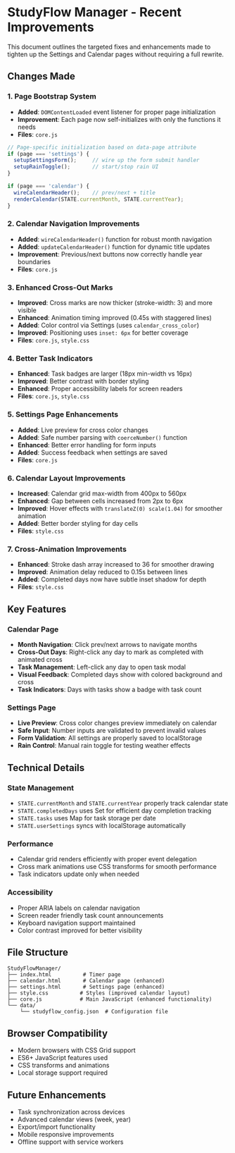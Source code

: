 # StudyFlow Manager - Recent Improvements

This document outlines the targeted fixes and enhancements made to tighten up the Settings and Calendar pages without requiring a full rewrite.

## Changes Made

### 1. Page Bootstrap System
- **Added**: `DOMContentLoaded` event listener for proper page initialization
- **Improvement**: Each page now self-initializes with only the functions it needs
- **Files**: `core.js`

```javascript
// Page-specific initialization based on data-page attribute
if (page === 'settings') {
  setupSettingsForm();     // wire up the form submit handler
  setupRainToggle();       // start/stop rain UI
}

if (page === 'calendar') {
  wireCalendarHeader();    // prev/next + title
  renderCalendar(STATE.currentMonth, STATE.currentYear);
}
```

### 2. Calendar Navigation Improvements
- **Added**: `wireCalendarHeader()` function for robust month navigation
- **Added**: `updateCalendarHeader()` function for dynamic title updates
- **Improvement**: Previous/next buttons now correctly handle year boundaries
- **Files**: `core.js`

### 3. Enhanced Cross-Out Marks
- **Improved**: Cross marks are now thicker (stroke-width: 3) and more visible
- **Enhanced**: Animation timing improved (0.45s with staggered lines)
- **Added**: Color control via Settings (uses `calendar_cross_color`)
- **Improved**: Positioning uses `inset: 6px` for better coverage
- **Files**: `core.js`, `style.css`

### 4. Better Task Indicators
- **Enhanced**: Task badges are larger (18px min-width vs 16px)
- **Improved**: Better contrast with border styling
- **Enhanced**: Proper accessibility labels for screen readers
- **Files**: `core.js`, `style.css`

### 5. Settings Page Enhancements
- **Added**: Live preview for cross color changes
- **Added**: Safe number parsing with `coerceNumber()` function
- **Enhanced**: Better error handling for form inputs
- **Added**: Success feedback when settings are saved
- **Files**: `core.js`

### 6. Calendar Layout Improvements
- **Increased**: Calendar grid max-width from 400px to 560px
- **Enhanced**: Gap between cells increased from 2px to 6px
- **Improved**: Hover effects with `translateZ(0) scale(1.04)` for smoother animation
- **Added**: Better border styling for day cells
- **Files**: `style.css`

### 7. Cross-Animation Improvements
- **Enhanced**: Stroke dash array increased to 36 for smoother drawing
- **Improved**: Animation delay reduced to 0.15s between lines
- **Added**: Completed days now have subtle inset shadow for depth
- **Files**: `style.css`

## Key Features

### Calendar Page
- **Month Navigation**: Click prev/next arrows to navigate months
- **Cross-Out Days**: Right-click any day to mark as completed with animated cross
- **Task Management**: Left-click any day to open task modal
- **Visual Feedback**: Completed days show with colored background and cross
- **Task Indicators**: Days with tasks show a badge with task count

### Settings Page
- **Live Preview**: Cross color changes preview immediately on calendar
- **Safe Input**: Number inputs are validated to prevent invalid values
- **Form Validation**: All settings are properly saved to localStorage
- **Rain Control**: Manual rain toggle for testing weather effects

## Technical Details

### State Management
- `STATE.currentMonth` and `STATE.currentYear` properly track calendar state
- `STATE.completedDays` uses Set for efficient day completion tracking
- `STATE.tasks` uses Map for task storage per date
- `STATE.userSettings` syncs with localStorage automatically

### Performance
- Calendar grid renders efficiently with proper event delegation
- Cross mark animations use CSS transforms for smooth performance
- Task indicators update only when needed

### Accessibility
- Proper ARIA labels on calendar navigation
- Screen reader friendly task count announcements
- Keyboard navigation support maintained
- Color contrast improved for better visibility

## File Structure
```
StudyFlowManager/
├── index.html          # Timer page
├── calendar.html       # Calendar page (enhanced)
├── settings.html       # Settings page (enhanced) 
├── style.css          # Styles (improved calendar layout)
├── core.js            # Main JavaScript (enhanced functionality)
└── data/
    └── studyflow_config.json  # Configuration file
```

## Browser Compatibility
- Modern browsers with CSS Grid support
- ES6+ JavaScript features used
- CSS transforms and animations
- Local storage support required

## Future Enhancements
- Task synchronization across devices
- Advanced calendar views (week, year)
- Export/import functionality
- Mobile responsive improvements
- Offline support with service workers
